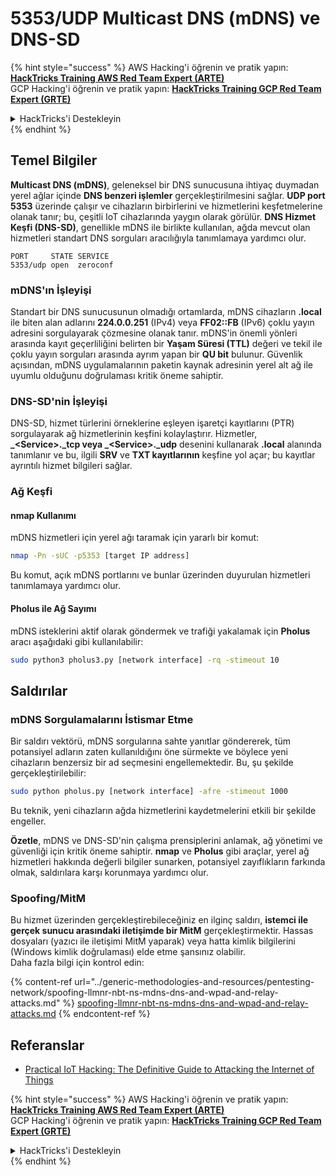 # 5353/UDP Multicast DNS (mDNS) ve DNS-SD

{% hint style="success" %}
AWS Hacking'i öğrenin ve pratik yapın:<img src="/.gitbook/assets/arte.png" alt="" data-size="line">[**HackTricks Training AWS Red Team Expert (ARTE)**](https://training.hacktricks.xyz/courses/arte)<img src="/.gitbook/assets/arte.png" alt="" data-size="line">\
GCP Hacking'i öğrenin ve pratik yapın: <img src="/.gitbook/assets/grte.png" alt="" data-size="line">[**HackTricks Training GCP Red Team Expert (GRTE)**<img src="/.gitbook/assets/grte.png" alt="" data-size="line">](https://training.hacktricks.xyz/courses/grte)

<details>

<summary>HackTricks'i Destekleyin</summary>

* [**abonelik planlarını**](https://github.com/sponsors/carlospolop) kontrol edin!
* **💬 [**Discord grubuna**](https://discord.gg/hRep4RUj7f) veya [**telegram grubuna**](https://t.me/peass) katılın ya da **Twitter'da** 🐦 [**@hacktricks\_live**](https://twitter.com/hacktricks\_live)**'i takip edin.**
* **Hacking ipuçlarını paylaşmak için** [**HackTricks**](https://github.com/carlospolop/hacktricks) ve [**HackTricks Cloud**](https://github.com/carlospolop/hacktricks-cloud) github reposuna PR gönderin.

</details>
{% endhint %}

## **Temel Bilgiler**

**Multicast DNS (mDNS)**, geleneksel bir DNS sunucusuna ihtiyaç duymadan yerel ağlar içinde **DNS benzeri işlemler** gerçekleştirilmesini sağlar. **UDP port 5353** üzerinde çalışır ve cihazların birbirlerini ve hizmetlerini keşfetmelerine olanak tanır; bu, çeşitli IoT cihazlarında yaygın olarak görülür. **DNS Hizmet Keşfi (DNS-SD)**, genellikle mDNS ile birlikte kullanılan, ağda mevcut olan hizmetleri standart DNS sorguları aracılığıyla tanımlamaya yardımcı olur.
```
PORT     STATE SERVICE
5353/udp open  zeroconf
```
### **mDNS'ın İşleyişi**

Standart bir DNS sunucusunun olmadığı ortamlarda, mDNS cihazların **.local** ile biten alan adlarını **224.0.0.251** (IPv4) veya **FF02::FB** (IPv6) çoklu yayın adresini sorgulayarak çözmesine olanak tanır. mDNS'in önemli yönleri arasında kayıt geçerliliğini belirten bir **Yaşam Süresi (TTL)** değeri ve tekil ile çoklu yayın sorguları arasında ayrım yapan bir **QU bit** bulunur. Güvenlik açısından, mDNS uygulamalarının paketin kaynak adresinin yerel alt ağ ile uyumlu olduğunu doğrulaması kritik öneme sahiptir.

### **DNS-SD'nin İşleyişi**

DNS-SD, hizmet türlerini örneklerine eşleyen işaretçi kayıtlarını (PTR) sorgulayarak ağ hizmetlerinin keşfini kolaylaştırır. Hizmetler, **_\<Service>.\_tcp veya \_\<Service>.\_udp** desenini kullanarak **.local** alanında tanımlanır ve bu, ilgili **SRV** ve **TXT kayıtlarının** keşfine yol açar; bu kayıtlar ayrıntılı hizmet bilgileri sağlar.

### **Ağ Keşfi**

#### **nmap Kullanımı**

mDNS hizmetleri için yerel ağı taramak için yararlı bir komut:
```bash
nmap -Pn -sUC -p5353 [target IP address]
```
Bu komut, açık mDNS portlarını ve bunlar üzerinden duyurulan hizmetleri tanımlamaya yardımcı olur.

#### **Pholus ile Ağ Sayımı**

mDNS isteklerini aktif olarak göndermek ve trafiği yakalamak için **Pholus** aracı aşağıdaki gibi kullanılabilir:
```bash
sudo python3 pholus3.py [network interface] -rq -stimeout 10
```
## Saldırılar

### **mDNS Sorgulamalarını İstismar Etme**

Bir saldırı vektörü, mDNS sorgularına sahte yanıtlar göndererek, tüm potansiyel adların zaten kullanıldığını öne sürmekte ve böylece yeni cihazların benzersiz bir ad seçmesini engellemektedir. Bu, şu şekilde gerçekleştirilebilir:
```bash
sudo python pholus.py [network interface] -afre -stimeout 1000
```
Bu teknik, yeni cihazların ağda hizmetlerini kaydetmelerini etkili bir şekilde engeller.

**Özetle**, mDNS ve DNS-SD'nin çalışma prensiplerini anlamak, ağ yönetimi ve güvenliği için kritik öneme sahiptir. **nmap** ve **Pholus** gibi araçlar, yerel ağ hizmetleri hakkında değerli bilgiler sunarken, potansiyel zayıflıkların farkında olmak, saldırılara karşı korunmaya yardımcı olur.

### Spoofing/MitM

Bu hizmet üzerinden gerçekleştirebileceğiniz en ilginç saldırı, **istemci ile gerçek sunucu arasındaki iletişimde bir MitM** gerçekleştirmektir. Hassas dosyaları (yazıcı ile iletişimi MitM yaparak) veya hatta kimlik bilgilerini (Windows kimlik doğrulaması) elde etme şansınız olabilir.\
Daha fazla bilgi için kontrol edin:

{% content-ref url="../generic-methodologies-and-resources/pentesting-network/spoofing-llmnr-nbt-ns-mdns-dns-and-wpad-and-relay-attacks.md" %}
[spoofing-llmnr-nbt-ns-mdns-dns-and-wpad-and-relay-attacks.md](../generic-methodologies-and-resources/pentesting-network/spoofing-llmnr-nbt-ns-mdns-dns-and-wpad-and-relay-attacks.md)
{% endcontent-ref %}

## Referanslar

* [Practical IoT Hacking: The Definitive Guide to Attacking the Internet of Things](https://books.google.co.uk/books/about/Practical\_IoT\_Hacking.html?id=GbYEEAAAQBAJ\&redir\_esc=y)

{% hint style="success" %}
AWS Hacking'i öğrenin ve pratik yapın:<img src="/.gitbook/assets/arte.png" alt="" data-size="line">[**HackTricks Training AWS Red Team Expert (ARTE)**](https://training.hacktricks.xyz/courses/arte)<img src="/.gitbook/assets/arte.png" alt="" data-size="line">\
GCP Hacking'i öğrenin ve pratik yapın: <img src="/.gitbook/assets/grte.png" alt="" data-size="line">[**HackTricks Training GCP Red Team Expert (GRTE)**<img src="/.gitbook/assets/grte.png" alt="" data-size="line">](https://training.hacktricks.xyz/courses/grte)

<details>

<summary>HackTricks'i Destekleyin</summary>

* [**abonelik planlarını**](https://github.com/sponsors/carlospolop) kontrol edin!
* **💬 [**Discord grubuna**](https://discord.gg/hRep4RUj7f) veya [**telegram grubuna**](https://t.me/peass) katılın ya da **Twitter**'da **bizi takip edin** 🐦 [**@hacktricks\_live**](https://twitter.com/hacktricks\_live)**.**
* **Hacking ipuçlarını paylaşmak için** [**HackTricks**](https://github.com/carlospolop/hacktricks) ve [**HackTricks Cloud**](https://github.com/carlospolop/hacktricks-cloud) github reposuna PR gönderin.

</details>
{% endhint %}
